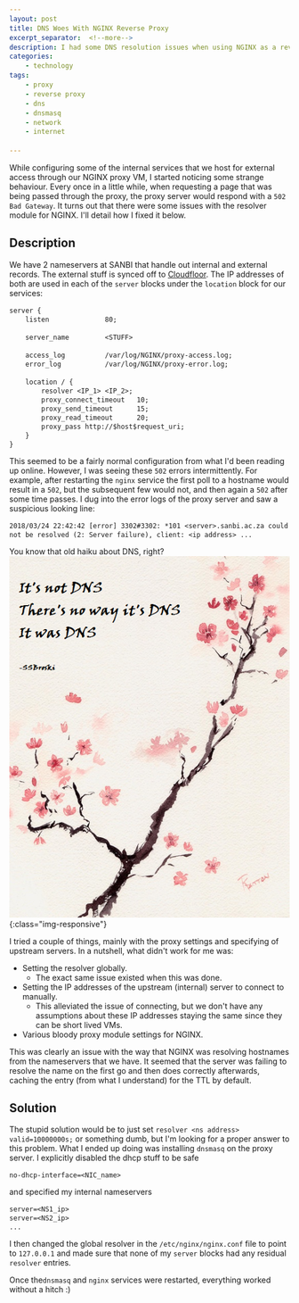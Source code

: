 ```yaml
---
layout: post
title: DNS Woes With NGINX Reverse Proxy
excerpt_separator:  <!--more-->
description: I had some DNS resolution issues when using NGINX as a reverse proxy, which included the line "... could not be resolved (2 Server failure) ...". This post details how I solved this issue using dnsmasq as a workaround.
categories:
    - technology
tags:
    - proxy
    - reverse proxy
    - dns
    - dnsmasq
    - network
    - internet
    
---
```

While configuring some of the internal services that we host for external access through our NGINX proxy VM, I started noticing some strange behaviour. Every once in a little while, when requesting a page that was being passed through the proxy, the proxy server would respond with a `502 Bad Gateway`. It turns out that there were some issues with the resolver module for NGINX. I'll detail how I fixed it below.

<!--more-->
## Description
We have 2 nameservers at SANBI that handle out internal and external records. The external stuff is synced off to [Cloudfloor](https://www.mtgsy.net). The IP addresses of both are used in each of the `server` blocks under the `location` block for our services:
```Nginx
server {
    listen              80;

    server_name         <STUFF>

    access_log          /var/log/NGINX/proxy-access.log;
    error_log           /var/log/NGINX/proxy-error.log;

    location / {
        resolver <IP_1> <IP_2>;
        proxy_connect_timeout   10;
        proxy_send_timeout      15;
        proxy_read_timeout      20;
        proxy_pass http://$host$request_uri;
    }
}

```
This seemed to be a fairly normal configuration from what I'd been reading up online. However, I was seeing these `502` errors intermittently. For example, after restarting the `nginx` service the first poll to a hostname would result in a `502`, but the subsequent few would not, and then again a `502` after some time passes. I dug into the error logs of the proxy server and saw a suspicious looking line:
```Text
2018/03/24 22:42:42 [error] 3302#3302: *101 <server>.sanbi.ac.za could not be resolved (2: Server failure), client: <ip address> ...
```
You know that old haiku about DNS, right?
![A Haiku About DNS](/assets/images/dns_haiku.png){:class="img-responsive"}

I tried a couple of things, mainly with the proxy settings and specifying of upstream servers. In a nutshell, what didn't work for me was:
- Setting the resolver globally.
    - The exact same issue existed when this was done.
- Setting the IP addresses of the upstream (internal) server to connect to manually.
    - This alleviated the issue of connecting, but we don't have any assumptions about these IP addresses staying the same since they can be short lived VMs.
- Various bloody proxy module settings for NGINX.

This was clearly an issue with the way that NGINX was resolving hostnames from the nameservers that we have. It seemed that the server was failing to resolve the name on the first go and then does correctly afterwards, caching the entry (from what I understand) for the TTL by default.

## Solution
The stupid solution would be to just set `resolver <ns address> valid=10000000s;` or something dumb, but I'm looking for a proper answer to this problem. What I ended up doing was installing `dnsmasq` on the proxy server. I explicitly disabled the dhcp stuff to be safe
```Text
no-dhcp-interface=<NIC_name>
```
and specified my internal nameservers
```Text
server=<NS1_ip>
server=<NS2_ip>
...
```
I then changed the global resolver in the `/etc/nginx/nginx.conf` file to point to `127.0.0.1` and made sure that none of my `server` blocks had any residual `resolver` entries.

Once the`dnsmasq` and `nginx` services were restarted, everything worked without a hitch :)